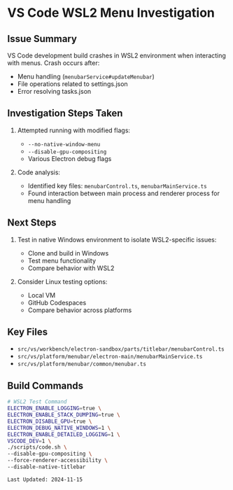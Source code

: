 # VS Code WSL2 Menu Investigation

## Issue Summary
VS Code development build crashes in WSL2 environment when interacting with menus. Crash occurs after:
- Menu handling (`menubarService#updateMenubar`)
- File operations related to settings.json
- Error resolving tasks.json

## Investigation Steps Taken
1. Attempted running with modified flags:
   - `--no-native-window-menu`
   - `--disable-gpu-compositing`
   - Various Electron debug flags

2. Code analysis:
   - Identified key files: `menubarControl.ts`, `menubarMainService.ts`
   - Found interaction between main process and renderer process for menu handling

## Next Steps
1. Test in native Windows environment to isolate WSL2-specific issues:
   - Clone and build in Windows
   - Test menu functionality
   - Compare behavior with WSL2

2. Consider Linux testing options:
   - Local VM
   - GitHub Codespaces
   - Compare behavior across platforms

## Key Files
- `src/vs/workbench/electron-sandbox/parts/titlebar/menubarControl.ts`
- `src/vs/platform/menubar/electron-main/menubarMainService.ts`
- `src/vs/platform/menubar/common/menubar.ts`

## Build Commands
```bash
# WSL2 Test Command
ELECTRON_ENABLE_LOGGING=true \
ELECTRON_ENABLE_STACK_DUMPING=true \
ELECTRON_DISABLE_GPU=true \
ELECTRON_DEBUG_NATIVE_WINDOWS=1 \
ELECTRON_ENABLE_DETAILED_LOGGING=1 \
VSCODE_DEV=1 \
./scripts/code.sh \
--disable-gpu-compositing \
--force-renderer-accessibility \
--disable-native-titlebar

Last Updated: 2024-11-15